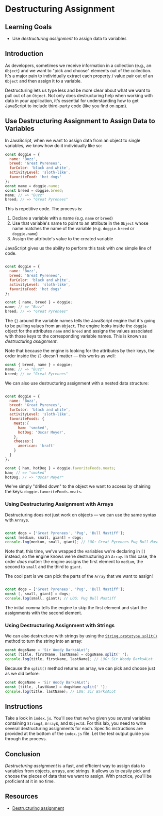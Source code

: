 # Destructuring Assignment

## Learning Goals

- Use _destructuring assignment_ to assign data to variables

## Introduction

As developers, sometimes we receive information in a collection (e.g., an
`Object`) and we want to "pick and choose" elements out of the collection. It's
a major pain to individually extract each property / value pair out of an
`Object` and then assign it to a variable.

Destructuring lets us type less and be more clear about what we want to pull
out of an `Object`.  Not only does destructuring help when working with data in
your application, it's essential for understanding how to get JavaScript to
include third-party code (like you find on [npm][]).

## Use Destructuring Assignment to Assign Data to Variables

In JavaScript, when we want to assign data from an object to single variables,
we know how do it individually like so:

```js
const doggie = {
  name: 'Buzz',
  breed: 'Great Pyrenees',
  furColor: 'black and white',
  activityLevel: 'sloth-like',
  favoriteFood: 'hot dogs'
};
const name = doggie.name;
const breed = doggie.breed;
name; // => "Buzz"
breed; // => "Great Pyrenees"
```

This is repetitive code. The process is:

1. Declare a variable with a name (e.g. `name` or `breed`)
2. Use that variable's name to point to an attribute in the `Object` whose name
   matches the name of the variable (e.g. `doggie.breed` or `doggie.name`)
3. Assign the attribute's value to the created variable

JavaScript gives us the ability to perform this task with _one_ simple line of
code.

```js

const doggie = {
  name: 'Buzz',
  breed: 'Great Pyrenees',
  furColor: 'black and white',
  activityLevel: 'sloth-like',
  favoriteFood: 'hot dogs'
};

const { name, breed } = doggie;
name; // => "Buzz"
breed; // => "Great Pyrenees"

```

The `{}` around the variable names tells the JavaScript engine that it's going
to be pulling values from an `Object`. The engine looks inside the `doggie`
object for the attributes `name` and `breed` and assigns the values associated
with those keys to the corresponding variable names. This is known as
_destructuring assignment_.

Note that because the engine is looking for the attributes by their keys, the
order inside the `{}` doesn't matter — this works as well:

```js
const { breed, name } = doggie;
name; // => "Buzz"
breed; // => "Great Pyrenees"
```

We can also use destructuring assignment with a nested data structure:

```js

const doggie = {
  name: 'Buzz',
  breed: 'Great Pyrenees',
  furColor: 'black and white',
  activityLevel: 'sloth-like',
  favoriteFoods: {
    meats:{
      ham: 'smoked',
      hotDog: 'Oscar Meyer',
    },
    cheeses:{
      american: 'kraft'
    }
  }
};

const { ham, hotDog } = doggie.favoriteFoods.meats;
ham; // => "smoked"
hotDog; // => "Oscar Meyer"
```

We've simply "drilled down" to the object we want to access by chaining the
keys: `doggie.favoriteFoods.meats`.

### Using Destructuring Assignment with Arrays

Destructuring does not just work on objects — we can use the same syntax
with `Array`s.

```js

const dogs = ['Great Pyrenees', 'Pug', 'Bull Mastiff'];
const [medium, small, giant] = dogs;
console.log(medium, small, giant); // LOG: Great Pyrenees Pug Bull Mastiff
```

Note that, this time, we've wrapped the variables we're declaring in `[]`
instead, so the engine knows we're destructuring an `Array`. In this case, the
order *does* matter: the engine assigns the first element to `medium`, the
second to `small` and the third to `giant`.

The cool part is we can pick the parts of the `Array` that we want to assign!

```js

const dogs = ['Great Pyrenees', 'Pug', 'Bull Mastiff'];
const [, small, giant] = dogs;
console.log(small, giant); // LOG: Pug Bull Mastiff
```

The initial comma tells the engine to skip the first element and start the
assignments with the second element.

### Using Destructuring Assignment with Strings

We can also destructure with strings by using the [`String.prototype.split()`][split]
method to turn the string into an array:

```js
const dogsName = 'Sir Woody BarksALot';
const [title, firstName, lastName] = dogsName.split(' ');
console.log(title, firstName, lastName); // LOG: Sir Woody BarksALot
```

Because the `split()` method returns an array, we can pick and choose just as we
did before:

```js
const dogsName = 'Sir Woody BarksALot';
const [title, ,lastName] = dogsName.split(' ');
console.log(title, lastName); // LOG: Sir BarksALot
```

## Instructions

Take a look in `index.js`. You'll see that we've given you several variables
containing `String`s, `Array`s, and `Object`s. For this lab, you need to write
several destructuring assignments for each. Specific instructions are provided
at the bottom of the `index.js` file. Let the test output guide you through the
process.

## Conclusion

_Destructuring assignment_ is a fast, and efficient way to assign data to
variables from objects, arrays, and strings. It allows us to easily pick and
choose the pieces of data that we want to assign. With practice, you'll be
proficient at it in no time.

## Resources

- [Destructuring assignment](https://developer.mozilla.org/en-US/docs/Web/JavaScript/Reference/Operators/Destructuring_assignment)

[npm]: https://www.npmjs.com/
[split]: https://developer.mozilla.org/en-US/docs/Web/JavaScript/Reference/Global_Objects/String/split
